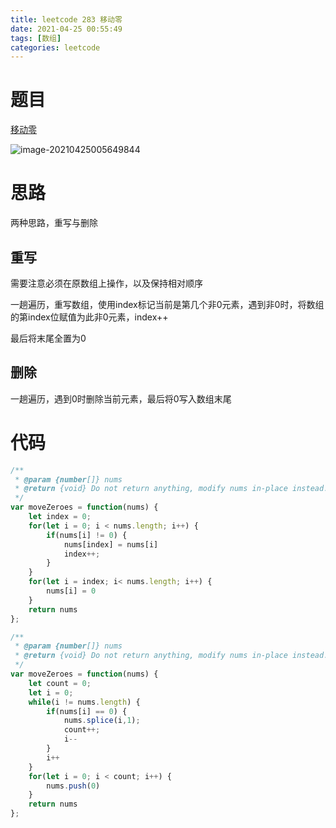 ```yaml
---
title: leetcode 283 移动零
date: 2021-04-25 00:55:49
tags: [数组]
categories: leetcode
---
```


# 题目

[移动零](https://leetcode-cn.com/problems/move-zeroes/)

![image-20210425005649844](https://tva1.sinaimg.cn/large/008i3skNly1gpvbnqco35j310u0hmdi1.jpg)

# 思路

两种思路，重写与删除

## 重写

需要注意必须在原数组上操作，以及保持相对顺序

一趟遍历，重写数组，使用index标记当前是第几个非0元素，遇到非0时，将数组的第index位赋值为此非0元素，index++

最后将末尾全置为0

## 删除

一趟遍历，遇到0时删除当前元素，最后将0写入数组末尾

# 代码

```js
/**
 * @param {number[]} nums
 * @return {void} Do not return anything, modify nums in-place instead.
 */
var moveZeroes = function(nums) {
    let index = 0;
    for(let i = 0; i < nums.length; i++) {
        if(nums[i] != 0) {
            nums[index] = nums[i]
            index++;
        }
    }
    for(let i = index; i< nums.length; i++) {
        nums[i] = 0
    }
    return nums
};
```

```js
/**
 * @param {number[]} nums
 * @return {void} Do not return anything, modify nums in-place instead.
 */
var moveZeroes = function(nums) {
    let count = 0;
    let i = 0;
    while(i != nums.length) {
        if(nums[i] == 0) {
            nums.splice(i,1);
            count++;
            i--
        }
        i++
    }
    for(let i = 0; i < count; i++) {
        nums.push(0)
    }
    return nums
};
```


